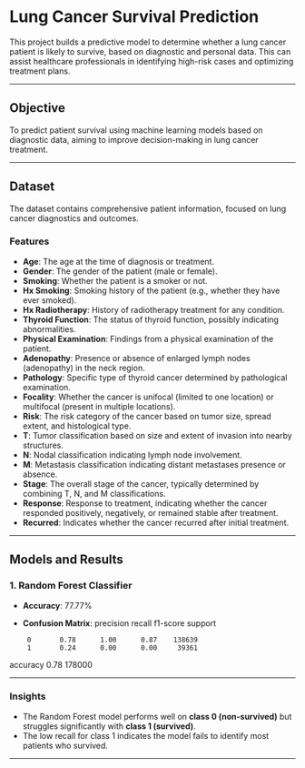 # Lung Cancer Survival Prediction

This project builds a predictive model to determine whether a lung cancer patient is likely to survive, based on diagnostic and personal data. This can assist healthcare professionals in identifying high-risk cases and optimizing treatment plans.

---

## Objective

To predict patient survival using machine learning models based on diagnostic data, aiming to improve decision-making in lung cancer treatment.

---

## Dataset

The dataset contains comprehensive patient information, focused on lung cancer diagnostics and outcomes.

### Features

- **Age**: The age at the time of diagnosis or treatment.
- **Gender**: The gender of the patient (male or female).
- **Smoking**: Whether the patient is a smoker or not.
- **Hx Smoking**: Smoking history of the patient (e.g., whether they have ever smoked).
- **Hx Radiotherapy**: History of radiotherapy treatment for any condition.
- **Thyroid Function**: The status of thyroid function, possibly indicating abnormalities.
- **Physical Examination**: Findings from a physical examination of the patient.
- **Adenopathy**: Presence or absence of enlarged lymph nodes (adenopathy) in the neck region.
- **Pathology**: Specific type of thyroid cancer determined by pathological examination.
- **Focality**: Whether the cancer is unifocal (limited to one location) or multifocal (present in multiple locations).
- **Risk**: The risk category of the cancer based on tumor size, spread extent, and histological type.
- **T**: Tumor classification based on size and extent of invasion into nearby structures.
- **N**: Nodal classification indicating lymph node involvement.
- **M**: Metastasis classification indicating distant metastases presence or absence.
- **Stage**: The overall stage of the cancer, typically determined by combining T, N, and M classifications.
- **Response**: Response to treatment, indicating whether the cancer responded positively, negatively, or remained stable after treatment.
- **Recurred**: Indicates whether the cancer recurred after initial treatment.

---

## Models and Results

### 1. Random Forest Classifier

- **Accuracy**: 77.77%
- **Confusion Matrix**:
            precision    recall  f1-score   support

       0       0.78      1.00      0.87    138639
       1       0.24      0.00      0.00     39361

accuracy                           0.78    178000

---

### Insights

- The Random Forest model performs well on **class 0 (non-survived)** but struggles significantly with **class 1 (survived)**.
- The low recall for class 1 indicates the model fails to identify most patients who survived.

---

